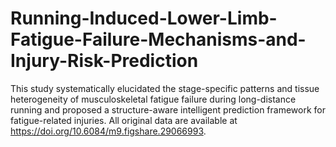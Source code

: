 # Running-Induced-Lower-Limb-Fatigue-Failure-Mechanisms-and-Injury-Risk-Prediction
This study systematically elucidated the stage-specific patterns and tissue heterogeneity of musculoskeletal fatigue failure during long-distance running and proposed a structure-aware intelligent prediction framework for fatigue-related injuries. 
All original data are available at https://doi.org/10.6084/m9.figshare.29066993.
